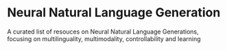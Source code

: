 # Neural Natural Language Generation

A curated list of resouces on Neural Natural Language Generations, focusing on multilinguality, multimodality, controllability and learning 
